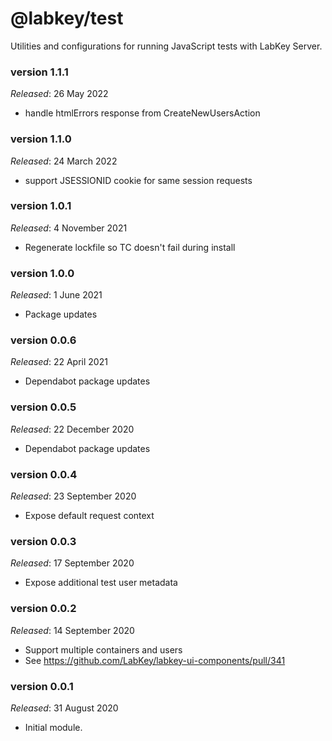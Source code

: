 # @labkey/test
Utilities and configurations for running JavaScript tests with LabKey Server.

### version 1.1.1
*Released*: 26 May 2022
* handle htmlErrors response from CreateNewUsersAction

### version 1.1.0
*Released*: 24 March 2022
* support JSESSIONID cookie for same session requests

### version 1.0.1
*Released*: 4 November 2021
* Regenerate lockfile so TC doesn't fail during install

### version 1.0.0
*Released*: 1 June 2021
* Package updates

### version 0.0.6
*Released*: 22 April 2021
* Dependabot package updates

### version 0.0.5
*Released*: 22 December 2020
* Dependabot package updates

### version 0.0.4
*Released*: 23 September 2020
* Expose default request context

### version 0.0.3
*Released*: 17 September 2020
* Expose additional test user metadata

### version 0.0.2
*Released*: 14 September 2020
* Support multiple containers and users
* See https://github.com/LabKey/labkey-ui-components/pull/341

### version 0.0.1
*Released*: 31 August 2020
* Initial module.
